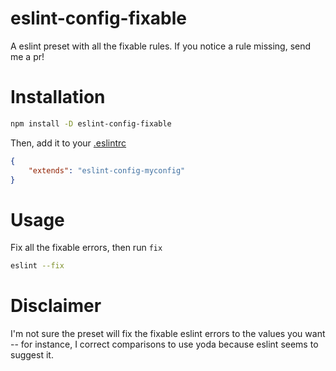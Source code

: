 # eslint-config-fixable

A eslint preset with all the fixable rules.  If you notice a rule missing, send me a pr!


# Installation

```sh
npm install -D eslint-config-fixable
```

Then, add it to your [.eslintrc](http://eslint.org/docs/user-guide/configuring#configuration-file-formats)

```json
{
    "extends": "eslint-config-myconfig"
}
```


# Usage

Fix all the fixable errors, then run `fix`

```sh
eslint --fix
```


# Disclaimer

I'm not sure the preset will fix the fixable eslint errors to the values you want -- for instance, I correct comparisons
to use yoda because eslint seems to suggest it.
